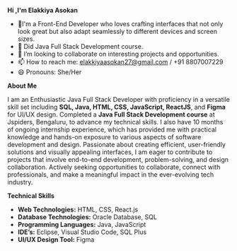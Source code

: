 **Hi ,I'm Elakkiya Asokan**
- 👀I'm a Front-End Developer who loves crafting interfaces that not only look great but also adapt seamlessly to different devices and screen sizes.
- 🌱 Did Java Full Stack Development course.
- 💞️ I’m looking to collaborate on interesting projects and opportunities.
- 📫 How to reach me: elakkiyaasokan27@gmail.com / +91 8807007229
- 😄 Pronouns: She/Her

<!---
A-Elakkiya/A-Elakkiya is a ✨ special ✨ repository because its `README.md` (this file) appears on your GitHub profile.
You can click the Preview link to take a look at your changes.
--->

**About Me**

I am an Enthusiastic Java Full Stack Developer with proficiency in a versatile skill set including **SQL, Java, HTML, CSS, JavaScript, ReactJS**, and **Figma** for UI/UX design. Completed a **Java Full Stack Development course** at Jspiders, Bengaluru, to advance my technical skills. I also have 10 months of ongoing internship experience, which has provided me with practical knowledge and hands-on exposure to various aspects of software development and design.
Passionate about creating efficient, user-friendly solutions and visually appealing interfaces, I am eager to contribute to projects that involve end-to-end development, problem-solving, and design collaboration. Actively seeking opportunities to collaborate, connect with professionals, and make a meaningful impact in the ever-evolving tech industry.

**Technical Skills**

<ul>
  <li><b>Web Technologies:</b> HTML, CSS, React.js</li>
  <li><b>Database Technologies:</b> Oracle Database, SQL</li>
  <li><b>Programming Languages:</b> Java, JavaScript</li>
  <li><b>IDE’s:</b> Eclipse, Visual Studio Code, SQL Plus</li>
  <li><b>UI/UX Design Tool:</b> Figma</li>
</ul>




